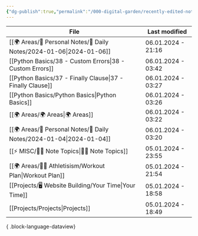 ```yaml
---
{"dg-publish":true,"permalink":"/000-digital-garden/recently-edited-notes/","dgPassFrontmatter":true,"noteIcon":"3","created":"2023-12-14T09:05:52.599+05:30","updated":"2023-12-14T09:12:44.868+05:30"}
---
```


| File                                                                    | Last modified      |
| ----------------------------------------------------------------------- | ------------------ |
| [[🌍 Areas/📧 Personal Notes/📓 Daily Notes/2024-01-06\|2024-01-06]] | 06.01.2024 - 21:16 |
| [[Python Basics/38 - Custom Errors\|38 - Custom Errors]]             | 06.01.2024 - 03:42 |
| [[Python Basics/37 - Finally Clause\|37 - Finally Clause]]           | 06.01.2024 - 03:27 |
| [[Python Basics/Python Basics\|Python Basics]]                       | 06.01.2024 - 03:26 |
| [[🌍 Areas/🌍 Areas\|🌍 Areas]]                                      | 06.01.2024 - 03:22 |
| [[🌍 Areas/📧 Personal Notes/📓 Daily Notes/2024-01-04\|2024-01-04]] | 06.01.2024 - 03:20 |
| [[⚡ MISC/✍🏻 Note Topics\|✍🏻 Note Topics]]                          | 05.01.2024 - 23:55 |
| [[🌍 Areas/💪🏼 Athletisism/Workout Plan\|Workout Plan]]             | 05.01.2024 - 21:54 |
| [[Projects/🖥 Website Building/Your Time\|Your Time]]                | 05.01.2024 - 18:58 |
| [[Projects/Projects\|Projects]]                                      | 05.01.2024 - 18:49 |

{ .block-language-dataview}